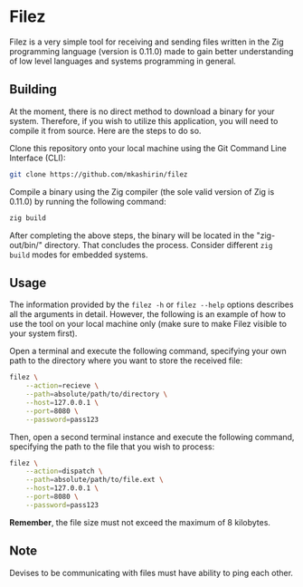 # Filez

Filez is a very simple tool for receiving and sending files written in the Zig 
programming language (version is 0.11.0) made to gain better understanding 
of low level languages and systems programming in general.

## Building

At the moment, there is no direct method to download a binary for your system. 
Therefore, if you wish to utilize this application, you will need to compile it 
from source. Here are the steps to do so.

Clone this repository onto your local machine using the Git Command Line 
Interface (CLI):

```bash
git clone https://github.com/mkashirin/filez
```

Compile a binary using the Zig compiler (the sole valid version of Zig 
is 0.11.0) by running the following command:

```bash
zig build
```

After completing the above steps, the binary will be located in the 
"zig-out/bin/" directory. That concludes the process. Consider different 
`zig build` modes for embedded systems.

## Usage

The information provided by the `filez -h` or `filez --help` options describes 
all the arguments in detail. However, the following is an example of how to use 
the tool on your local machine only (make sure to make Filez visible to your 
system first).

Open a terminal and execute the following command, specifying your own path to 
the directory where you want to store the received file:

```bash
filez \
    --action=recieve \
    --path=absolute/path/to/directory \
    --host=127.0.0.1 \
    --port=8080 \
    --password=pass123
```

Then, open a second terminal instance and execute the following command, 
specifying the path to the file that you wish to process:

```bash
filez \
    --action=dispatch \
    --path=absolute/path/to/file.ext \
    --host=127.0.0.1 \
    --port=8080 \
    --password=pass123
```

**Remember**, the file size must not exceed the maximum of 8 kilobytes.

## Note

Devises to be communicating with files must have ability to ping each other.
